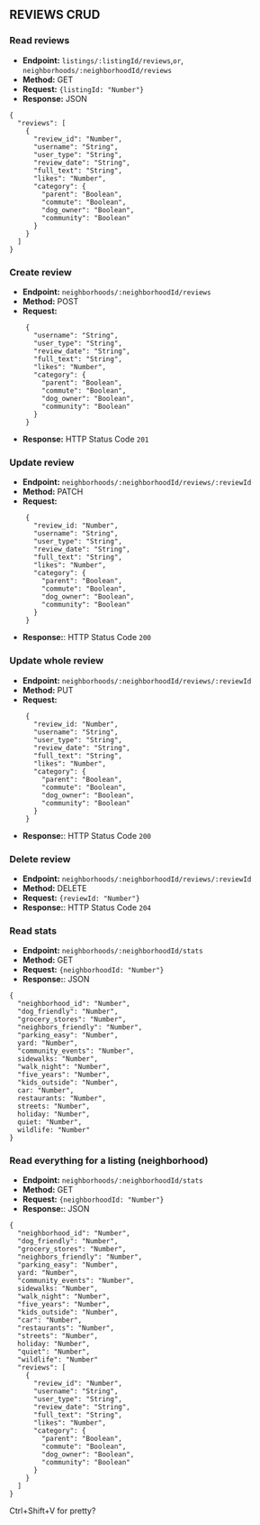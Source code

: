 ## REVIEWS CRUD

### Read reviews
* **Endpoint:** `listings/:listingId/reviews`,`or`, `neighborhoods/:neighborhoodId/reviews`
* **Method:** GET
* **Request:** `{listingId: "Number"}`
* **Response:** JSON
```
{
  "reviews": [
    {
      "review_id": "Number",
      "username": "String",
      "user_type": "String",
      "review_date": "String",
      "full_text": "String",
      "likes": "Number",
      "category": {
        "parent": "Boolean",
        "commute": "Boolean",
        "dog_owner": "Boolean",
        "community": "Boolean"
      }
    }
  ]
}
```

### Create review
* **Endpoint:** `neighborhoods/:neighborhoodId/reviews`
* **Method:** POST
* **Request:**
```
    {
      "username": "String",
      "user_type": "String",
      "review_date": "String",
      "full_text": "String",
      "likes": "Number",
      "category": {
        "parent": "Boolean",
        "commute": "Boolean",
        "dog_owner": "Boolean",
        "community": "Boolean"
      }
    }
  ```
* **Response:** HTTP Status Code `201`

### Update review
* **Endpoint:** `neighborhoods/:neighborhoodId/reviews/:reviewId`
* **Method:** PATCH
* **Request:**
```
    {
      "review_id: "Number",
      "username": "String",
      "user_type": "String",
      "review_date": "String",
      "full_text": "String",
      "likes": "Number",
      "category": {
        "parent": "Boolean",
        "commute": "Boolean",
        "dog_owner": "Boolean",
        "community": "Boolean"
      }
    }
```
* **Response:**: HTTP Status Code `200`

### Update whole review
* **Endpoint:** `neighborhoods/:neighborhoodId/reviews/:reviewId`
* **Method:** PUT
* **Request:**
```
    {
      "review_id: "Number",
      "username": "String",
      "user_type": "String",
      "review_date": "String",
      "full_text": "String",
      "likes": "Number",
      "category": {
        "parent": "Boolean",
        "commute": "Boolean",
        "dog_owner": "Boolean",
        "community": "Boolean"
      }
    }
```
* **Response:**: HTTP Status Code `200`

### Delete review
* **Endpoint:** `neighborhoods/:neighborhoodId/reviews/:reviewId`
* **Method:** DELETE
* **Request:** `{reviewId: "Number"}`
* **Response:**: HTTP Status Code `204`

### Read stats
* **Endpoint:** `neighborhoods/:neighborhoodId/stats`
* **Method:** GET
* **Request:** `{neighborhoodId: "Number"}`
* **Response:**: JSON
```
{
  "neighborhood_id": "Number",
  "dog_friendly": "Number",
  "grocery_stores": "Number",
  "neighbors_friendly": "Number",
  "parking_easy": "Number",
  yard: "Number",
  "community_events": "Number",
  sidewalks: "Number",
  "walk_night": "Number",
  "five_years": "Number",
  "kids_outside": "Number",
  car: "Number",
  restaurants: "Number",
  streets: "Number",
  holiday: "Number",
  quiet: "Number",
  wildlife: "Number"
}
```

### Read everything for a listing (neighborhood)
* **Endpoint:** `neighborhoods/:neighborhoodId/stats`
* **Method:** GET
* **Request:** `{neighborhoodId: "Number"}`
* **Response:**: JSON
```
{
  "neighborhood_id": "Number",
  "dog_friendly": "Number",
  "grocery_stores": "Number",
  "neighbors_friendly": "Number",
  "parking_easy": "Number",
  yard: "Number",
  "community_events": "Number",
  sidewalks: "Number",
  "walk_night": "Number",
  "five_years": "Number",
  "kids_outside": "Number",
  "car": "Number",
  "restaurants": "Number",
  "streets": "Number",
  holiday: "Number",
  "quiet": "Number",
  "wildlife": "Number"
  "reviews": [
    {
      "review_id": "Number",
      "username": "String",
      "user_type": "String",
      "review_date": "String",
      "full_text": "String",
      "likes": "Number",
      "category": {
        "parent": "Boolean",
        "commute": "Boolean",
        "dog_owner": "Boolean",
        "community": "Boolean"
      }
    }
  ]
}
```


Ctrl+Shift+V for pretty?

